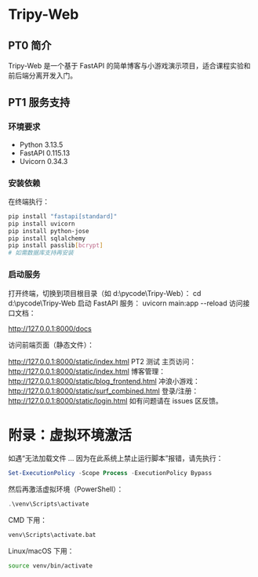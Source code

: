 # Tripy-Web

## PT0 简介

Tripy-Web 是一个基于 FastAPI 的简单博客与小游戏演示项目，适合课程实验和前后端分离开发入门。

## PT1 服务支持

### 环境要求

- Python 3.13.5
- FastAPI 0.115.13
- Uvicorn 0.34.3

### 安装依赖

在终端执行：

```bash
pip install "fastapi[standard]"
pip install uvicorn
pip install python-jose
pip install sqlalchemy
pip install passlib[bcrypt]
# 如需数据库支持再安装

```
### 启动服务
打开终端，切换到项目根目录（如 d:\pycode\Tripy-Web）：
cd d:\pycode\Tripy-Web
启动 FastAPI 服务：
uvicorn main:app --reload
访问接口文档：

http://127.0.0.1:8000/docs

访问前端页面（静态文件）：

http://127.0.0.1:8000/static/index.html
PT2 测试
主页访问：http://127.0.0.1:8000/static/index.html
博客管理：http://127.0.0.1:8000/static/blog_frontend.html
冲浪小游戏：http://127.0.0.1:8000/static/surf_combined.html
登录/注册：http://127.0.0.1:8000/static/login.html
如有问题请在 issues 区反馈。

# 附录：虚拟环境激活

如遇“无法加载文件 ... 因为在此系统上禁止运行脚本”报错，请先执行：

```powershell
Set-ExecutionPolicy -Scope Process -ExecutionPolicy Bypass
```

然后再激活虚拟环境（PowerShell）：

```powershell
.\venv\Scripts\activate
```

CMD 下用：

```cmd
venv\Scripts\activate.bat
```

Linux/macOS 下用：

```bash
source venv/bin/activate
```